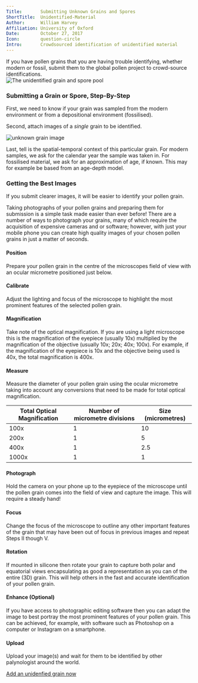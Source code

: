 ```yaml
---
Title:       Submitting Unknown Grains and Spores
ShortTitle:  Unidentified-Material
Author:      William Harvey
Affiliation: University of Oxford
Date:        October 27, 2017
Icon:        question-circle
Intro:       Crowdsourced identification of unidentified material
---
```


<div class="row">
    <div class="col-md-6">
    If you have pollen grains that you are having trouble identifying, whether modern or fossil, submit them to the global pollen project to crowd-source identifications.
    </div>
    <div class="col-md-6">
        <img class="img-fluid" src="/images/guide/unknown-grain-index.jpg" alt="The unidentified grain and spore pool"/>
    </div>
</div>

### Submitting a Grain or Spore, Step-By-Step

First, we need to know if your grain was sampled from the modern environment or from a depositional environment (fossilised).

Second, attach images of a *single* grain to be identified.

![unknown grain image](/images/guide/unknown-grain-sizing.jpg "Unknown grains example")

Last, tell is the spatial-temporal context of this particular grain. For modern samples, we ask for the calendar year the sample was taken in. For fossilised material, we ask for an approximation of age, if known. This may for example be based from an age-depth model. 

### Getting the Best Images

If you submit clearer images, it will be easier to identify your pollen grain.

Taking photographs of your pollen grains and preparing them for submission is a simple task made easier than ever before! There are a number of ways to photograph your grains, many of which require the acquisition of expensive cameras and or software; however, with just your mobile phone you can create high quality images of your chosen pollen grains in just a matter of seconds.

#### Position

Prepare your pollen grain in the centre of the microscopes field of view with an ocular micrometre positioned just below.

#### Calibrate

Adjust the lighting and focus of the microscope to highlight the most prominent features of the selected pollen grain.

#### Magnification

Take note of the optical magnification. If you are using a light microscope this is the magnification of the eyepiece (usually 10x) multiplied by the magnification of the objective (usually 10x; 20x; 40x; 100x). For example, if the magnification of the eyepiece is 10x and the objective being used is 40x, the total magnification is 400x.

#### Measure

Measure the diameter of your pollen grain using the ocular micrometre taking into account any conversions that need to be made for total optical magnification.

| Total Optical Magnification | Number of micrometre divisions | Size (micrometres) |
| --------------------------- | ------------------------------ | ------------------ |
| 100x                        | 1                              | 10                 |
| 200x                        | 1                              | 5                  |
| 400x                        | 1                              | 2.5                |
| 1000x                       | 1                              | 1                  |

#### Photograph

Hold the camera on your phone up to the eyepiece of the microscope until the pollen grain comes into the field of view and capture the image. This will require a steady hand!

#### Focus

Change the focus of the microscope to outline any other important features of the grain that may have been out of focus in previous images and repeat Steps II though V.

#### Rotation

If mounted in silicone then rotate your grain to capture both polar and equatorial views encapsulating as good a representation as you can of the entire (3D) grain. This will help others in the fast and accurate identification of your pollen grain.

#### Enhance (Optional)

If you have access to photographic editing software then you can adapt the image to best portray the most prominent features of your pollen grain. This can be achieved, for example, with software such as Photoshop on a computer or Instagram on a smartphone.

#### Upload

Upload your image(s) and wait for them to be identified by other palynologist around the world.

<a class="btn btn-primary" href="/Identify/Upload"><span class="glyphicon glyphicon-plus"></span> Add an unidenfied grain now</a>
